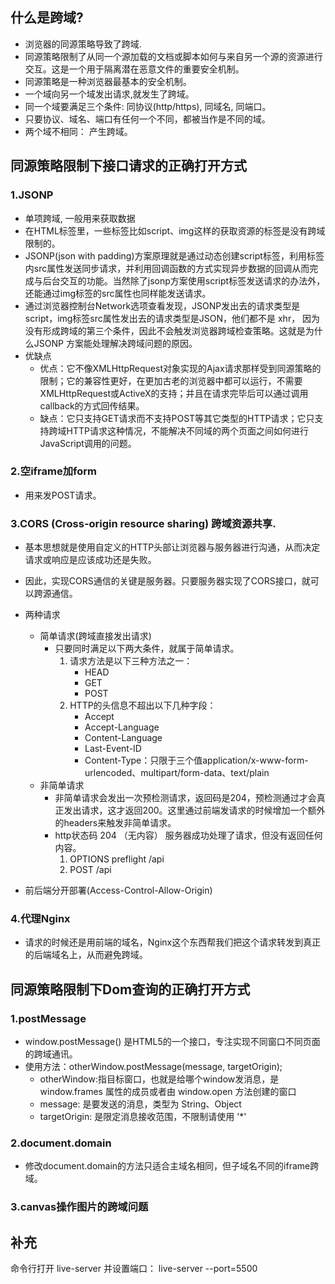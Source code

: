 ## 什么是跨域?
- 浏览器的同源策略导致了跨域. 
- 同源策略限制了从同一个源加载的文档或脚本如何与来自另一个源的资源进行交互。这是一个用于隔离潜在恶意文件的重要安全机制。
- 同源策略是一种浏览器最基本的安全机制。
- 一个域向另一个域发出请求,就发生了跨域。
- 同一个域要满足三个条件: 同协议(http/https), 同域名, 同端口。
- 只要协议、域名、端口有任何一个不同，都被当作是不同的域。
- 两个域不相同： 产生跨域。

## 同源策略限制下接口请求的正确打开方式

### 1.JSONP
- 单项跨域, 一般用来获取数据
- 在HTML标签里，一些标签比如script、img这样的获取资源的标签是没有跨域限制的。
- JSONP(json with padding)方案原理就是通过动态创建script标签，利用标签内src属性发送同步请求，并利用回调函数的方式实现异步数据的回调从而完成与后台交互的功能。当然除了jsonp方案使用script标签发送请求的办法外，还能通过img标签的src属性也同样能发送请求。
- 通过浏览器控制台Network选项查看发现，JSONP发出去的请求类型是script，img标签src属性发出去的请求类型是JSON，他们都不是 xhr， 因为没有形成跨域的第三个条件，因此不会触发浏览器跨域检查策略。这就是为什么JSONP 方案能处理解决跨域问题的原因。
- 优缺点
    - 优点：它不像XMLHttpRequest对象实现的Ajax请求那样受到同源策略的限制；它的兼容性更好，在更加古老的浏览器中都可以运行，不需要XMLHttpRequest或ActiveX的支持；并且在请求完毕后可以通过调用callback的方式回传结果。
    - 缺点：它只支持GET请求而不支持POST等其它类型的HTTP请求；它只支持跨域HTTP请求这种情况，不能解决不同域的两个页面之间如何进行JavaScript调用的问题。
### 2.空iframe加form
- 用来发POST请求。
### 3.CORS (Cross-origin resource sharing) 跨域资源共享.
- 基本思想就是使用自定义的HTTP头部让浏览器与服务器进行沟通，从而决定请求或响应是应该成功还是失败。
- 因此，实现CORS通信的关键是服务器。只要服务器实现了CORS接口，就可以跨源通信。
- 两种请求
    - 简单请求(跨域直接发出请求)
        - 只要同时满足以下两大条件，就属于简单请求。
            1. 请求方法是以下三种方法之一：
                - HEAD
                - GET
                - POST
            2. HTTP的头信息不超出以下几种字段：
                - Accept
                - Accept-Language
                - Content-Language
                - Last-Event-ID
                - Content-Type：只限于三个值application/x-www-form-urlencoded、multipart/form-data、text/plain
    - 非简单请求
        - 非简单请求会发出一次预检测请求，返回码是204，预检测通过才会真正发出请求，这才返回200。这里通过前端发请求的时候增加一个额外的headers来触发非简单请求。
        - http状态码 204 （无内容） 服务器成功处理了请求，但没有返回任何内容。 
            1. OPTIONS preflight /api
            2. POST /api

- 前后端分开部署(Access-Control-Allow-Origin)
### 4.代理Nginx
- 请求的时候还是用前端的域名，Nginx这个东西帮我们把这个请求转发到真正的后端域名上，从而避免跨域。

## 同源策略限制下Dom查询的正确打开方式
### 1.postMessage
- window.postMessage() 是HTML5的一个接口，专注实现不同窗口不同页面的跨域通讯。
- 使用方法：otherWindow.postMessage(message, targetOrigin);
    - otherWindow:指目标窗口，也就是给哪个window发消息，是 window.frames 属性的成员或者由 window.open 方法创建的窗口
    - message: 是要发送的消息，类型为 String、Object
    - targetOrigin: 是限定消息接收范围，不限制请使用 '*'
### 2.document.domain
- 修改document.domain的方法只适合主域名相同，但子域名不同的iframe跨域。
### 3.canvas操作图片的跨域问题

## 补充
命令行打开 live-server 并设置端口： live-server --port=5500